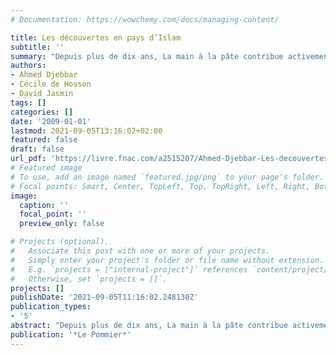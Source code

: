 ```yaml
---
# Documentation: https://wowchemy.com/docs/managing-content/

title: Les découvertes en pays d’Islam
subtitle: ''
summary: "Depuis plus de dix ans, La main à la pâte contribue activement à une rénovation de l'enseignement des sciences en France et dans une trentaine de pays. Dans cet esprit, Le Pommier a, en 2004, publié L'Europe des découvertes, destiné aux enseignants de cycle 3 et début collège. L'originalité de l'ouvrage était de permettre une utilisation constructive de l'histoire des sciences et des techniques pour conduire des activités expérimentales en classe. Il faisait la preuve que l'utilisation de l'histoire en classe participe elle..."
authors:
- Ahmed Djebbar
- Cécile de Hosson 
- David Jasmin
tags: []
categories: []
date: '2009-01-01'
lastmod: 2021-09-05T13:16:02+02:00
featured: false
draft: false
url_pdf: 'https://livre.fnac.com/a2515207/Ahmed-Djebbar-Les-decouvertes-en-pays-d-Islam'
# Featured image
# To use, add an image named `featured.jpg/png` to your page's folder.
# Focal points: Smart, Center, TopLeft, Top, TopRight, Left, Right, BottomLeft, Bottom, BottomRight.
image:
  caption: ''
  focal_point: ''
  preview_only: false

# Projects (optional).
#   Associate this post with one or more of your projects.
#   Simply enter your project's folder or file name without extension.
#   E.g. `projects = ["internal-project"]` references `content/project/deep-learning/index.md`.
#   Otherwise, set `projects = []`.
projects: []
publishDate: '2021-09-05T11:16:02.248130Z'
publication_types:
- '5'
abstract: "Depuis plus de dix ans, La main à la pâte contribue activement à une rénovation de l'enseignement des sciences en France et dans une trentaine de pays. Dans cet esprit, Le Pommier a, en 2004, publié L'Europe des découvertes, destiné aux enseignants de cycle 3 et début collège. L'originalité de l'ouvrage était de permettre une utilisation constructive de l'histoire des sciences et des techniques pour conduire des activités expérimentales en classe. Il faisait la preuve que l'utilisation de l'histoire en classe participe elle aussi à la construction des connaissances scientifiques et techniques, et qu'elle peut contribuer à modifier l'image de la science elle-même. Animé du même esprit d'ouverture et de curiosité, Les Découvertes en pays d'Islam fait cette fois la part belle aux découvertes scientifiques de ce qu'il est convenu d'appeler l'« âge d'or des sciences arabes ». Huit découvertes sont présentées : l'astrolabe ; la théorie de l'arc-en-ciel ; la vision et le rayon lumineux ; la symétrie ; la distillation ; la pompe à eau ; la circulation pulmonaire ; la balance de la sagesse. Tout en permettant à l'enseignant d'approfondir sa culture scientifique, le livre lui fournit les outils pédagogiques pour mener à bien des activités en classe. Même s'il s'inscrit, comme son prédécesseur, dans un cadre pédagogique et scientifique, Les Découvertes en pays d'Islam le déborde largement dans ses implications socio-éducatives : en introduisant à l'école cette période de l'histoire des sciences, l'ouvrage contribue non seulement à faire connaître l'extraordinaire production scientifique et technique de la culture arabo-musulmane mais aide également à distinguer les apports des cultures aujourd'hui associées en France aux immigrations les plus récentes à la construction d'un savoir universel et partagé."
publication: '*Le Pommier*'
---
```

<style>
   footer p:nth-child(2) {
    font-size: 0.75rem;
    text-align: center;
    display: none;
}
blockquote{
  display: none;
}
 </style>